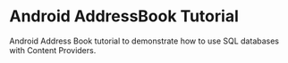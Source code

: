 # Android AddressBook Tutorial
Android Address Book tutorial to demonstrate how to use SQL databases with Content Providers.
